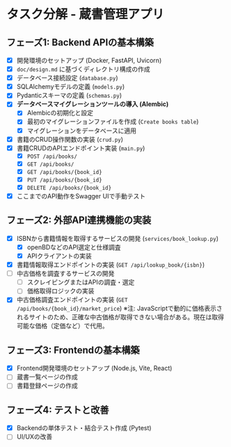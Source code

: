 # タスク分解 - 蔵書管理アプリ

## フェーズ1: Backend APIの基本構築

- [x] 開発環境のセットアップ (Docker, FastAPI, Uvicorn)
- [x] `doc/design.md` に基づくディレクトリ構成の作成
- [x] データベース接続設定 (`database.py`)
- [x] SQLAlchemyモデルの定義 (`models.py`)
- [x] Pydanticスキーマの定義 (`schemas.py`)
- [x] **データベースマイグレーションツールの導入 (Alembic)**
    - [x] Alembicの初期化と設定
    - [x] 最初のマイグレーションファイルを作成 (`Create books table`)
    - [x] マイグレーションをデータベースに適用
- [x] 書籍のCRUD操作関数の実装 (`crud.py`)
- [x] 書籍CRUDのAPIエンドポイント実装 (`main.py`)
    - [x] `POST /api/books/`
    - [x] `GET /api/books/`
    - [x] `GET /api/books/{book_id}`
    - [x] `PUT /api/books/{book_id}`
    - [x] `DELETE /api/books/{book_id}`
- [x] ここまでのAPI動作をSwagger UIで手動テスト

## フェーズ2: 外部API連携機能の実装

- [x] ISBNから書籍情報を取得するサービスの開発 (`services/book_lookup.py`)
    - [x] openBDなどのAPI選定と仕様調査
    - [x] APIクライアントの実装
- [x] 書籍情報取得エンドポイントの実装 (`GET /api/lookup_book/{isbn}`)
- [ ] 中古価格を調査するサービスの開発
    - [ ] スクレイピングまたはAPIの調査・選定
    - [ ] 価格取得ロジックの実装
- [x] 中古価格調査エンドポイントの実装 (`GET /api/books/{book_id}/market_price`) ※注: JavaScriptで動的に価格表示されるサイトのため、正確な中古価格が取得できない場合がある。現在は取得可能な価格（定価など）で代用。

## フェーズ3: Frontendの基本構築

- [x] Frontend開発環境のセットアップ (Node.js, Vite, React)
- [ ] 蔵書一覧ページの作成
- [ ] 書籍登録ページの作成

## フェーズ4: テストと改善

- [x] Backendの単体テスト・結合テスト作成 (Pytest)
- [ ] UI/UXの改善
